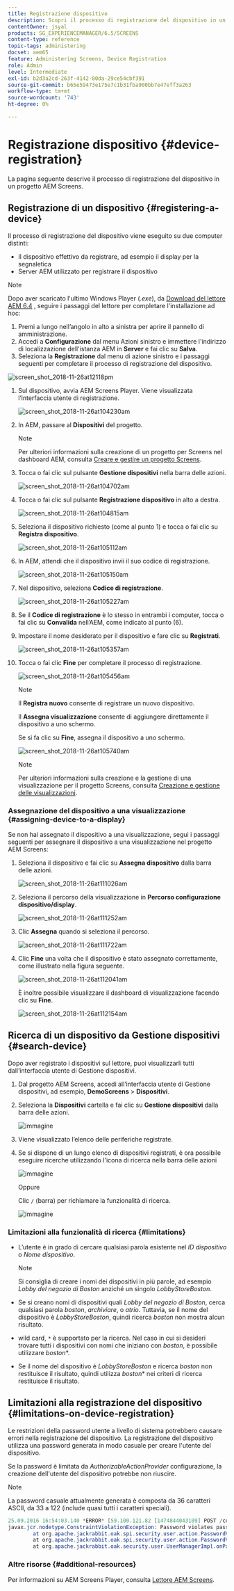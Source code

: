 ```yaml
---
title: Registrazione dispositivo
description: Scopri il processo di registrazione del dispositivo in un progetto AEM Screens.
contentOwner: jsyal
products: SG_EXPERIENCEMANAGER/6.5/SCREENS
content-type: reference
topic-tags: administering
docset: aem65
feature: Administering Screens, Device Registration
role: Admin
level: Intermediate
exl-id: b2d3a2cd-263f-4142-80da-29ce54cbf391
source-git-commit: b65e59473e175e7c1b31fba900bb7e47eff3a263
workflow-type: tm+mt
source-wordcount: '743'
ht-degree: 0%

---
```


# Registrazione dispositivo {#device-registration}

La pagina seguente descrive il processo di registrazione del dispositivo in un progetto AEM Screens.

## Registrazione di un dispositivo {#registering-a-device}

Il processo di registrazione del dispositivo viene eseguito su due computer distinti:

* Il dispositivo effettivo da registrare, ad esempio il display per la segnaletica
* Server AEM utilizzato per registrare il dispositivo

>[!NOTE]
>
>Dopo aver scaricato l&#39;ultimo Windows Player (*.exe*), da [Download del lettore AEM 6.4](https://download.macromedia.com/screens/) , seguire i passaggi del lettore per completare l&#39;installazione ad hoc:
>
>1. Premi a lungo nell’angolo in alto a sinistra per aprire il pannello di amministrazione.
>1. Accedi a **Configurazione** dal menu Azioni sinistro e immettere l&#39;indirizzo di localizzazione dell&#39;istanza AEM in **Server** e fai clic su **Salva**.
>1. Seleziona la **Registrazione** dal menu di azione sinistro e i passaggi seguenti per completare il processo di registrazione del dispositivo.
>

![screen_shot_2018-11-26at12118pm](assets/screen_shot_2018-11-26at12118pm.png)

1. Sul dispositivo, avvia AEM Screens Player. Viene visualizzata l’interfaccia utente di registrazione.

   ![screen_shot_2018-11-26at104230am](assets/screen_shot_2018-11-26at104230am.png)

1. In AEM, passare al **Dispositivi** del progetto.

   >[!NOTE]
   >
   >Per ulteriori informazioni sulla creazione di un progetto per Screens nel dashboard AEM, consulta [Creare e gestire un progetto Screens](creating-a-screens-project.md).

1. Tocca o fai clic sul pulsante **Gestione dispositivi** nella barra delle azioni.

   ![screen_shot_2018-11-26at104702am](assets/screen_shot_2018-11-26at104702am.png)

1. Tocca o fai clic sul pulsante **Registrazione dispositivo** in alto a destra.

   ![screen_shot_2018-11-26at104815am](assets/screen_shot_2018-11-26at104815am.png)

1. Seleziona il dispositivo richiesto (come al punto 1) e tocca o fai clic su **Registra dispositivo**.

   ![screen_shot_2018-11-26at105112am](assets/screen_shot_2018-11-26at105112am.png)

1. In AEM, attendi che il dispositivo invii il suo codice di registrazione.

   ![screen_shot_2018-11-26at105150am](assets/screen_shot_2018-11-26at105150am.png)

1. Nel dispositivo, seleziona **Codice di registrazione**.

   ![screen_shot_2018-11-26at105227am](assets/screen_shot_2018-11-26at105227am.png)

1. Se il **Codice di registrazione** è lo stesso in entrambi i computer, tocca o fai clic su **Convalida** nell’AEM, come indicato al punto (6).
1. Impostare il nome desiderato per il dispositivo e fare clic su **Registrati**.

   ![screen_shot_2018-11-26at105357am](assets/screen_shot_2018-11-26at105357am.png)

1. Tocca o fai clic **Fine** per completare il processo di registrazione.

   ![screen_shot_2018-11-26at105456am](assets/screen_shot_2018-11-26at105456am.png)

   >[!NOTE]
   >
   >Il **Registra nuovo** consente di registrare un nuovo dispositivo.
   >
   >Il **Assegna visualizzazione** consente di aggiungere direttamente il dispositivo a uno schermo.

   Se si fa clic su **Fine**, assegna il dispositivo a uno schermo.

   ![screen_shot_2018-11-26at105740am](assets/screen_shot_2018-11-26at105740am.png)

   >[!NOTE]
   >
   >Per ulteriori informazioni sulla creazione e la gestione di una visualizzazione per il progetto Screens, consulta [Creazione e gestione delle visualizzazioni](managing-displays.md).

### Assegnazione del dispositivo a una visualizzazione {#assigning-device-to-a-display}

Se non hai assegnato il dispositivo a una visualizzazione, segui i passaggi seguenti per assegnare il dispositivo a una visualizzazione nel progetto AEM Screens:

1. Seleziona il dispositivo e fai clic su **Assegna dispositivo** dalla barra delle azioni.

   ![screen_shot_2018-11-26at111026am](assets/screen_shot_2018-11-26at111026am.png)

1. Seleziona il percorso della visualizzazione in **Percorso configurazione dispositivo/display**.

   ![screen_shot_2018-11-26at111252am](assets/screen_shot_2018-11-26at111252am.png)

1. Clic **Assegna** quando si seleziona il percorso.

   ![screen_shot_2018-11-26at111722am](assets/screen_shot_2018-11-26at111722am.png)

1. Clic **Fine** una volta che il dispositivo è stato assegnato correttamente, come illustrato nella figura seguente.

   ![screen_shot_2018-11-26at112041am](assets/screen_shot_2018-11-26at112041am.png)

   È inoltre possibile visualizzare il dashboard di visualizzazione facendo clic su **Fine**.

   ![screen_shot_2018-11-26at112154am](assets/screen_shot_2018-11-26at112154am.png)

## Ricerca di un dispositivo da Gestione dispositivi {#search-device}

Dopo aver registrato i dispositivi sul lettore, puoi visualizzarli tutti dall’interfaccia utente di Gestione dispositivi.

1. Dal progetto AEM Screens, accedi all’interfaccia utente di Gestione dispositivi, ad esempio, **DemoScreens** > **Dispositivi**.

1. Seleziona la **Dispositivi** cartella e fai clic su **Gestione dispositivi** dalla barra delle azioni.

   ![immagine](/help/user-guide/assets/device-manager/device-manager-1.png)

1. Viene visualizzato l’elenco delle periferiche registrate.

1. Se si dispone di un lungo elenco di dispositivi registrati, è ora possibile eseguire ricerche utilizzando l&#39;icona di ricerca nella barra delle azioni

   ![immagine](/help/user-guide/assets/device-manager/device-manager-2.png)

   Oppure

   Clic `/` (barra) per richiamare la funzionalità di ricerca.

   ![immagine](/help/user-guide/assets/device-manager/device-manager-3.png)


### Limitazioni alla funzionalità di ricerca {#limitations}

* L’utente è in grado di cercare qualsiasi parola esistente nel *ID dispositivo* o *Nome dispositivo*.

  >[!NOTE]
  >Si consiglia di creare i nomi dei dispositivi in più parole, ad esempio *Lobby del negozio di Boston* anziché un singolo *LobbyStoreBoston*.

* Se si creano nomi di dispositivi quali *Lobby del negozio di Boston*, cerca qualsiasi parola *boston*, *archiviare*, o *atrio*. Tuttavia, se il nome del dispositivo è *LobbyStoreBoston*, quindi ricerca *boston* non mostra alcun risultato.

* wild card, `*` è supportato per la ricerca. Nel caso in cui si desideri trovare tutti i dispositivi con nomi che iniziano con *boston*, è possibile utilizzare *boston**.

* Se il nome del dispositivo è *LobbyStoreBoston* e ricerca *boston* non restituisce il risultato, quindi utilizza *boston** nei criteri di ricerca restituisce il risultato.

## Limitazioni alla registrazione del dispositivo {#limitations-on-device-registration}

Le restrizioni della password utente a livello di sistema potrebbero causare errori nella registrazione del dispositivo. La registrazione del dispositivo utilizza una password generata in modo casuale per creare l&#39;utente del dispositivo.

Se la password è limitata da *AuthorizableActionProvider* configurazione, la creazione dell&#39;utente del dispositivo potrebbe non riuscire.

>[!NOTE]
>
>La password casuale attualmente generata è composta da 36 caratteri ASCII, da 33 a 122 (include quasi tutti i caratteri speciali).

```java
25.09.2016 16:54:03.140 *ERROR* [59.100.121.82 [1474844043109] POST /content/screens/svc/registration HTTP/1.1] com.adobe.cq.screens.device.registration.impl.RegistrationServlet Error during device registration
javax.jcr.nodetype.ConstraintViolationException: Password violates password constraint (^(?=.*\d).{7,9}$).
        at org.apache.jackrabbit.oak.spi.security.user.action.PasswordValidationAction.validatePassword(PasswordValidationAction.java:105)
        at org.apache.jackrabbit.oak.spi.security.user.action.PasswordValidationAction.onPasswordChange(PasswordValidationAction.java:76)
        at org.apache.jackrabbit.oak.security.user.UserManagerImpl.onPasswordChange(UserManagerImpl.java:308)
```

### Altre risorse {#additional-resources}

Per informazioni su AEM Screens Player, consulta [Lettore AEM Screens](working-with-screens-player.md).
